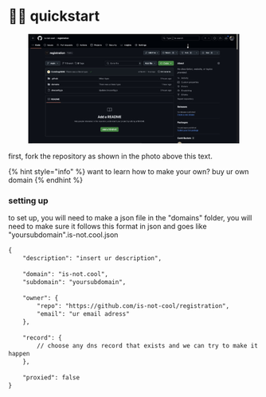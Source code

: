 # 🏃‍♂️ quickstart

<figure><img src="../.gitbook/assets/5E11EFD0-4C27-429D-83B9-6EA75D3BD429.jpeg" alt=""><figcaption></figcaption></figure>

first, fork the repository as shown in the photo above this text.

{% hint style="info" %}
want to learn how to make your own? buy ur own domain&#x20;
{% endhint %}

### setting up

to set up, you will need to make a json file in the "domains" folder, you will need to make sure it follows this format in json and goes like "yoursubdomain".is-not.cool.json

```
{
    "description": "insert ur description",

    "domain": "is-not.cool",
    "subdomain": "yoursubdomain",

    "owner": {
        "repo": "https://github.com/is-not-cool/registration",
        "email": "ur email adress"
    },

    "record": {
        // choose any dns record that exists and we can try to make it happen
    },

    "proxied": false
}
```



###
